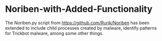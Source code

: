 # Noriben-with-Added-Functionality
The Noriben.py script from https://github.com/Rurik/Noriben has been extended to include child processes created by malware, identify patterns for Trickbot malware, among some other things.
